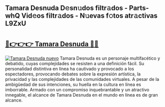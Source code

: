## Tamara Desnuda D𝚎sn𝚞dos filtr𝚊dos - Parts-whQ Vid𝚎os filtr𝚊dos - N𝚞evas f𝚘tos atr𝚊ctivas L9ZxU

# <h2><a href="http://mbc1ba.tromn.icu/?c=Tamara+Desnuda">🔗👉👉👉 Tamara Desnuda 🔗🔗</a></h2>

[![Tamara Desnuda nuevo](https://i.imgur.com/pEAQMta.gif)](http://mbc1ba.tromn.icu/?c=Tamara+Desnuda)
Tamara Desnuda es un personaje multifacético y debatido, cuyas complejidades se resisten a una definición fácil.  Su personalidad distintiva en línea ha cautivado y provocado a los espectadores, provocando debates sobre la expresión artística, la privacidad y las complejidades de las comunidades virtuales. A pesar de la ambigüedad de sus intenciones, su huella en la cultura en línea es imborrable. Armado con un compromiso inquebrantable y un atractivo innegable, el alcance de Tamara Desnuda en el mundo en línea es de gran alcance.
